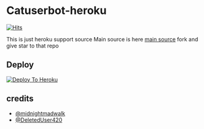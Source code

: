 # Catuserbot-heroku
[![Hits](https://hits.seeyoufarm.com/api/count/incr/badge.svg?url=https%3A%2F%2Fgithub.com%2Fmfmviip%2Fcatpack&count_bg=%2379C83D&title_bg=%23555555&icon=&icon_color=%23E7E7E7&title=hits&edge_flat=false)](https://github.com/mfmviip/T0KY0)


This is just heroku support source 
Main source is here [main source](https://t.me/MFMVIP) fork and give star to that repo 

## Deploy
[![Deploy To Heroku](https://www.herokucdn.com/deploy/button.svg)](https://dashboard.heroku.com/new?button-url=https%3A%2F%2Fgithub.com%2FMFMVIIP%2Fcatpack&template=https%3A%2F%2Fgithub.com%2FMFMVIIP%2Fcatpack)

## credits
   - [@midnightmadwalk](https://t.me/TOKYO_TEAM)
   - [@DeletedUser420](https://t.me/TOKYO_TEAM)
